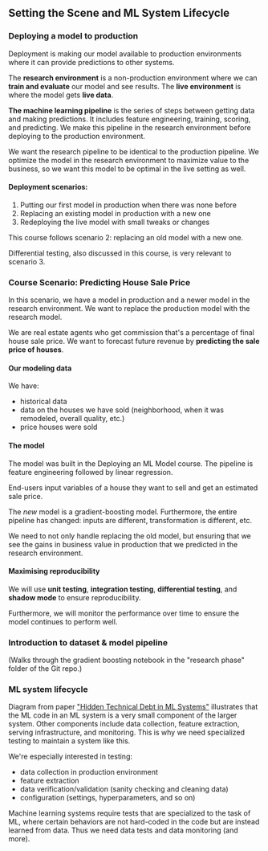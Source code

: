 ## Setting the Scene and ML System Lifecycle

### Deploying a model to production

Deployment is making our model available to production environments where it can provide predictions to other systems.

The **research environment** is a non-production environment where we can **train and evaluate** our model and see results. The **live environment** is where the model gets **live data**.

**The machine learning pipeline** is the series of steps between getting data and making predictions. It includes feature engineering, training, scoring, and predicting. We make this pipeline in the research environment before deploying to the production environment.

We want the research pipeline to be identical to the production pipeline. We optimize the model in the research environment to maximize value to the business, so we want this model to be optimal in the live setting as well.

#### Deployment scenarios:

1. Putting our first model in production when there was none before
2. Replacing an existing model in production with a new one
3. Redeploying the live model with small tweaks or changes

This course follows scenario 2: replacing an old model with a new one.

Differential testing, also discussed in this course, is very relevant to scenario 3.

### Course Scenario: Predicting House Sale Price

In this scenario, we have a model in production and a newer model in the research environment. We want to replace the production model with the research model.

We are real estate agents who get commission that's a percentage of final house sale price. We want to forecast future revenue by **predicting the sale price of houses**.

#### Our modeling data

We have:

- historical data
- data on the houses we have sold (neighborhood, when it was remodeled, overall quality, etc.)
- price houses were sold

#### The model

The model was built in the Deploying an ML Model course. The pipeline is feature engineering followed by linear regression.

End-users input variables of a house they want to sell and get an estimated sale price.

The *new* model is a gradient-boosting model. Furthermore, the entire pipeline has changed: inputs are different, transformation is different, etc.

We need to not only handle replacing the old model, but ensuring that we see the gains in business value in production that we predicted in the research environment.

#### Maximising reproducibility

We will use **unit testing**, **integration testing**, **differential testing**, and **shadow mode** to ensure reproducibility.

Furthermore, we will monitor the performance over time to ensure the model continues to perform well.

### Introduction to dataset & model pipeline

(Walks through the gradient boosting notebook in the "research phase" folder of the Git repo.)

### ML system lifecycle

Diagram from paper ["Hidden Technical Debt in ML Systems"](https://papers.nips.cc/paper/5656-hidden-technical-debt-in-machine-learning-systems.pdf) illustrates that the ML code in an ML system is a very small component of the larger system. Other components include data collection, feature extraction, serving infrastructure, and monitoring. This is why we need specialized testing to maintain a system like this.

We're especially interested in testing:

- data collection in production environment
- feature extraction
- data verification/validation (sanity checking and cleaning data)
- configuration (settings, hyperparameters, and so on)

Machine learning systems require tests that are specialized to the task of ML, where certain behaviors are not hard-coded in the code but are instead learned from data. Thus we need data tests and data monitoring (and more).

